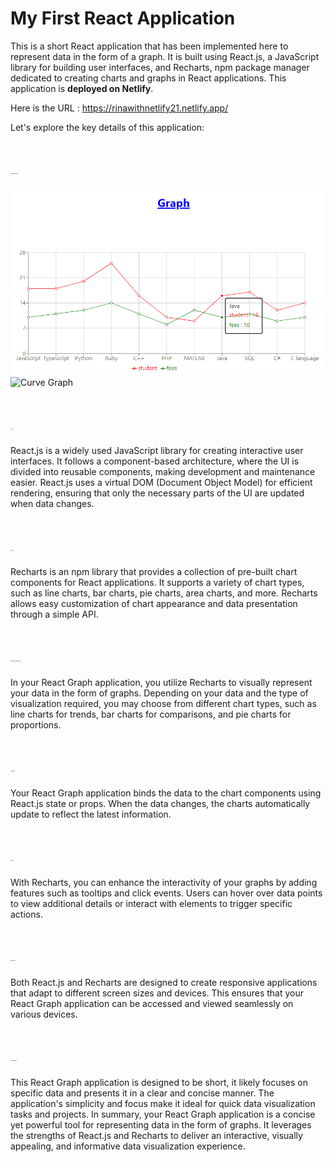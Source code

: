 # <span style="font-size: 28px;">My First React Application</span>

This is a short React application that has been implemented here to represent data in the form of a graph. It is built using React.js, a JavaScript library for building user interfaces, and Recharts, npm package manager dedicated to creating charts and graphs in React applications. This application is **deployed on Netlify**.

Here is the URL : https://rinawithnetlify21.netlify.app/

Let's explore the key details of this application:

# <span style="font-size: 1px;">React Application View</span>
![Line Graph](https://github.com/rinapachkale/First-React-App/blob/master/Screenshot%202023-08-05%20130200.png)
![Curve Graph](https://github.com/rinapachkale/First-React-App/assets/108327466/5ec35263-ade6-4914-8ffa-ab1ee2cbd88d)

# <span style="font-size: 1px;">React.js:</span>

React.js is a widely used JavaScript library for creating interactive user interfaces.
It follows a component-based architecture, where the UI is divided into reusable components, making development and maintenance easier.
React.js uses a virtual DOM (Document Object Model) for efficient rendering, ensuring that only the necessary parts of the UI are updated when data changes.


# <span style="font-size: 1px;">Recharts:</span>

Recharts is an npm library that provides a collection of pre-built chart components for React applications.
It supports a variety of chart types, such as line charts, bar charts, pie charts, area charts, and more.
Recharts allows easy customization of chart appearance and data presentation through a simple API.


# <span style="font-size: 1px;">Data Representation with Graphs:</span>

In your React Graph application, you utilize Recharts to visually represent your data in the form of graphs.
Depending on your data and the type of visualization required, you may choose from different chart types, such as line charts for trends, bar charts for comparisons, and pie charts for proportions.


# <span style="font-size: 1px;">Data Binding:</span>

Your React Graph application binds the data to the chart components using React.js state or props.
When the data changes, the charts automatically update to reflect the latest information.


# <span style="font-size: 1px;">Interactivity:</span>

With Recharts, you can enhance the interactivity of your graphs by adding features such as tooltips and click events.
Users can hover over data points to view additional details or interact with elements to trigger specific actions.


# <span style="font-size: 1px;">Responsiveness:</span>

Both React.js and Recharts are designed to create responsive applications that adapt to different screen sizes and devices.
This ensures that your React Graph application can be accessed and viewed seamlessly on various devices.


# <span style="font-size: 1px;">Visualization Scope:</span>

This React Graph application is designed to be short, it likely focuses on specific data and presents it in a clear and concise manner.
The application's simplicity and focus make it ideal for quick data visualization tasks and projects.
In summary, your React Graph application is a concise yet powerful tool for representing data in the form of graphs. It leverages the strengths of React.js and Recharts to deliver an interactive, visually appealing, and informative data visualization experience.
